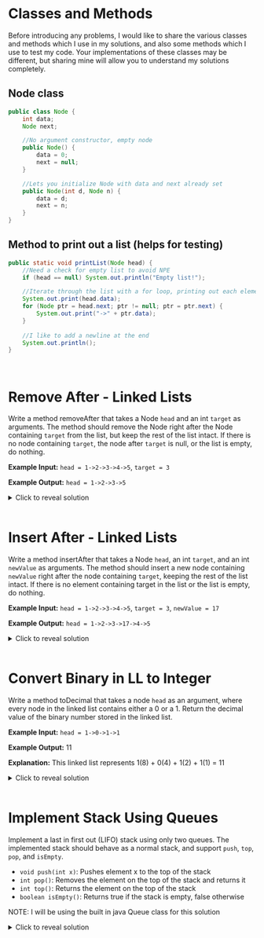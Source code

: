 # Classes and Methods
Before introducing any problems, I would like to share the various classes and methods which I use in my solutions, and also some methods which I use to test my code. Your implementations of these classes may be different, but sharing mine will allow you to understand my solutions completely.

## Node class
```java
public class Node {
    int data;
    Node next;

    //No argument constructor, empty node
    public Node() {
        data = 0;
        next = null;
    }

    //Lets you initialize Node with data and next already set 
    public Node(int d, Node n) {
        data = d;
        next = n;
    }
}
```
## Method to print out a list (helps for testing)
```java
public static void printList(Node head) {
    //Need a check for empty list to avoid NPE
    if (head == null) System.out.println("Empty list!");

    //Iterate through the list with a for loop, printing out each element
    System.out.print(head.data);
    for (Node ptr = head.next; ptr != null; ptr = ptr.next) {
        System.out.print("->" + ptr.data);
    }
    
    //I like to add a newline at the end
    System.out.println();
}
```
<br>

# Remove After - Linked Lists
Write a method removeAfter that takes a Node `head` and an int `target` as arguments. The method should remove the Node right after the Node containing `target` from the list, but keep the rest of the list intact. If there is no node containing `target`, the node after `target` is null, or the list is empty, do nothing.

**Example Input:** `head = 1->2->3->4->5`, `target = 3`

**Example Output:** `head = 1->2->3->5`

<details>
    <summary>Click to reveal solution</summary>

## Solution
Drawing a picture helps for linked list problems like this. If you draw a diagram and attempt to delete a node, it can be visualized that deleting the node after a given node involves setting the given node's ".next" to the given node's ".next.next". It must however be verified that the given node's ".next" is not null, since calling ".next.next" will result in a NPE. All that's left is to loop through the list, find the target node, and apply this process.

```java
public static void removeAfter(Node head, int target) {
    //Iterate through the entire linked list
    for (Node ptr = head; ptr != null; ptr = ptr.next) {
        //If the node is the target node, I must check if ptr.next is null first
        //Then I can use ptr.next = ptr.next.next to delete the following node
        if (ptr.data == target && ptr.next != null) {
            ptr.next = ptr.next.next;
            break;
        }
    }
    //Note that if head is null, the loop will not run at all, and nothing happens
}
```
If n is the size of the input list, the time complexity is O(n), since in the worst case the list is traversed once. The space complexity is O(1), since the only new variable is one Node object ptr. 
</details>
<br>

# Insert After - Linked Lists
Write a method insertAfter that takes a Node `head`, an int `target`, and an int `newValue` as arguments. The method should insert a new node containing `newValue` right after the node containing `target`, keeping the rest of the list intact. If there is no element containing target in the list or the list is empty, do nothing.

**Example Input:** `head = 1->2->3->4->5`, `target = 3`, `newValue = 17`

**Example Output:** `head = 1->2->3->17->4->5`

<details>
    <summary>Click to reveal solution</summary>

## Solution
Drawing a picture to determine what you want to do is once again important here. Once you find the target Node, you want to set the target's ".next" to the new node, and the new node's ".next" to the rest of the list. 

```java
public static void insertAfter(Node head, int target, int newValue) {
    //Iterate through the entire list
    for (Node ptr = head; ptr != null; ptr = ptr.next) {
        //If we reach the target node, create a new node that contains newValue and 
        //points to the rest of the list. Then set ptr.next to this new node.
        if (ptr.data == target) {
            ptr.next = new Node(newValue, ptr.next);
            break;
        }
    }
}
```
If n is the size of the input list, the time complexity is O(n) since in the worst case the list is traversed once. The space complexity is O(1) since we only created a pointer variable and a new node.
</details>
<br>

# Convert Binary in LL to Integer

Write a method toDecimal that takes a node `head` as an argument, where every node in the linked list contains either a 0 or a 1. Return the decimal value of the binary number stored in the linked list.

**Example Input:** `head = 1->0->1->1`

**Example Output:** 11

**Explanation:** This linked list represents 1(8) + 0(4) + 1(2) + 1(1) = 11

<details>
<summary>Click to reveal solution</summary>

## Solution

While it is possible to go through the list once to determine the length and then assign the proper powers of 2 on the second pass, it is possible to solve this problem in one pass with a constructive approach. Maintain a variable to store the number represented by the nodes you have seen so far. Whenever you advance to a new node, simply double the current number and add the new node's value. This doubling is equivalent to shifting the binary representation left by one place value.

```java
public static int toDecimal(Node head) {
    int currentValue = 0;

    //Iterate through the list
    for (Node ptr = head; ptr != null; ptr = ptr.next) {
        //For each node, double current value and add its value
        currentValue = 2*currentValue + ptr.data;
    }
    
    return currentValue;
}
```
If n is the size of the input binary list, the time complexity is O(n) since you must traverse through the list once, and do 2 operations per element. The space complexity is O(1) since we only created a new int and a pointer variable. 
</details>
<br>

# Implement Stack Using Queues

Implement a last in first out (LIFO) stack using only two queues. The implemented stack should behave as a normal stack, and support `push`, `top`, `pop`, and `isEmpty`.

- `void push(int x)`: Pushes element x to the top of the stack
- `int pop()`: Removes the element on the top of the stack and returns it
- `int top()`: Returns the element on the top of the stack
- `boolean isEmpty()`: Returns true if the stack is empty, false otherwise

NOTE: I will be using the built in java Queue class for this solution

<details>
<summary>Click to reveal solution</summary>

## Solution
Let's call the two queues we have access to `q1` and `q2`. `q1` will function as our "main queue" and `q2` will be our temporary storage queue to help us implement the LIFO functionality. Note that there are multiple ways to do this problem, and this is just one of them. `push` can be implemented by simply adding the element to the `q1`. `pop` needs to remove and return the most recently added element to `q1` to follow stack behavior, so we must move all the elements of `q1` to `q2` until there is only one left, then remove and return that element. Then we can swap `q2` and `q1` so `q2` is now the main queue. `top` is the same as `pop`, but we add the last element back into `q2`. `isEmpty` simply checks if the main queue is empty.

```java
import java.util.LinkedList;
import java.util.Queue;

class myStack {
    private Queue<Integer> q1 = new LinkedList<Integer>();
    private Queue<Integer> q2 = new LinkedList<Integer>(); 

    public void push(int x) {
        q1.add(x);
    }
    
    public int pop() {
        int lastElement;

        //Move all but 1 element to q2
        while (q1.size() > 1) {
            q2.add(q1.remove());
        }

        //Store the last element
        lastElement = q1.remove();
        
        //Swap q1 and q2
        Queue<Integer> temp = q1;
        q1 = q2;
        q2 = temp;

        //Return stored element
        return lastElement;
    }
    
    public int top() {
        //Just pop, push it back in, and return
        int lastElement = pop();
        push(lastElement);
        
        return lastElement;
    }
    
    public boolean isEmpty() {
        return q1.isEmpty();
    }
}
```
If n is the number of elements currently in our implemented stack, `push` runs in O(1) time, `pop` runs in O(n) time, `top` runs in O(n) time, and `isEmpty` runs in O(1) time. Note that in a proper stack these operations should all have an expected runtime of O(1), so this implementation was more of an exercise than a good stack. 
</details>